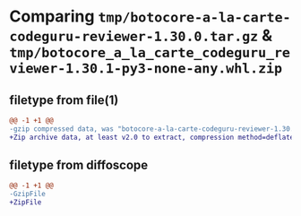# Comparing `tmp/botocore-a-la-carte-codeguru-reviewer-1.30.0.tar.gz` & `tmp/botocore_a_la_carte_codeguru_reviewer-1.30.1-py3-none-any.whl.zip`

## filetype from file(1)

```diff
@@ -1 +1 @@
-gzip compressed data, was "botocore-a-la-carte-codeguru-reviewer-1.30.0.tar", last modified: Tue Jul  4 01:44:14 2023, max compression
+Zip archive data, at least v2.0 to extract, compression method=deflate
```

## filetype from diffoscope

```diff
@@ -1 +1 @@
-GzipFile
+ZipFile
```

